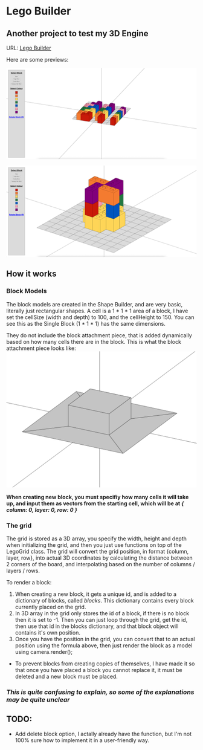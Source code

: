 # Lego Builder

## Another project to test my 3D Engine
URL: [Lego Builder](https://aryaask.github.io/LegoBuilder/Source)

Here are some previews:

![Preview 1](Previews/Preview1.png?raw=true)

![Preview 2](Previews/Preview2.png?raw=true)

## How it works
### Block Models
The block models are created in the Shape Builder, and are very basic, literally just rectangular shapes. A cell is a 1 * 1 * 1 area of a block, I have set the cellSize (width and depth) to 100, and the cellHeight to 150. You can see this as the Single Block (1 * 1 * 1) has the same dimensions.

They do not include the block attachment piece, that is added dynamically based on how many cells there are in the block. This is what the block attachment piece looks like:\
![Block Attachment](Previews/BlockAttachment.png?raw=true)

**When creating new block, you must specifiy how many cells it will take up, and input them as vectors from the starting cell, which will be at *{ column: 0, layer: 0, row: 0 }***

### The grid
The grid is stored as a 3D array, you specify the width, height and depth when initializing the grid, and then you just use functions on top of the LegoGrid class. The grid will convert the grid position, in format {column, layer, row}, into actual 3D coordinates by calculating the distance between 2 corners of the board, and interpolating based on the number of columns / layers / rows.

To render a block:
1. When creating a new block, it gets a unique id, and is added to a dictionary of blocks, called *blocks*. This dictionary contains every block currently placed on the grid.
2. In 3D array in the grid only stores the id of a block, if there is no block then it is set to -1. Then you can just loop through the grid, get the id, then use that id in the blocks dictionary, and that block object will contains it's own position.
3. Once you have the position in the grid, you can convert that to an actual position using the formula above, then just render the block as a model using camera.render();

- To prevent blocks from creating copies of themselves, I have made it so that once you have placed a block you cannot replace it, it must be deleted and a new block must be placed.

### *This is quite confusing to explain, so some of the explanations may be quite unclear*

## TODO:
- Add delete block option, I actally already have the function, but I'm not 100% sure how to implement it in a user-friendly way.